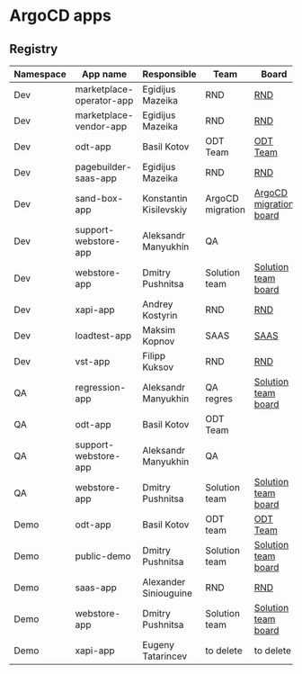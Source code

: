# ArgoCD apps

## Registry

|Namespace |App name |Responsible | Team | Board | Status |
|----------|--------|-----------|-----------|-----------|-----------|
|Dev| marketplace-operator-app| Egidijus Mazeika| RND| [RND](https://virtocommerce.atlassian.net/secure/RapidBoard.jspa?projectKey=RND&rapidView=91) |[![App Status](https://cd.govirto.com/api/badge?name=marketplace-operator-app-dev&revision=true)](https://cd.govirto.com/applications/marketplace-operator-app-dev) |
|Dev| marketplace-vendor-app| Egidijus Mazeika| RND| [RND](https://virtocommerce.atlassian.net/secure/RapidBoard.jspa?projectKey=RND&rapidView=91) |[![App Status](https://cd.govirto.com/api/badge?name=marketplace-vendor-app-dev&revision=true)](https://cd.govirto.com/applications/marketplace-vendor-app-dev) |
|Dev| odt-app| Basil Kotov| ODT Team| [ODT Team](https://virtocommerce.atlassian.net/secure/RapidBoard.jspa?rapidView=65) |[![App Status](https://cd.govirto.com/api/badge?name=odt-app-dev&revision=true)](https://cd.govirto.com/applications/odt-app-dev) |
|Dev| pagebuilder-saas-app| Egidijus Mazeika| RND| [RND](https://virtocommerce.atlassian.net/secure/RapidBoard.jspa?projectKey=RND&rapidView=91) |[![App Status](https://cd.govirto.com/api/badge?name=pagebuilder-saas-app-dev&revision=true)](https://cd.govirto.com/applications/pagebuilder-saas-app-dev) |
|Dev| sand-box-app| Konstantin Kisilevskiy| ArgoCD migration| [ArgoCD migration board](https://virtocommerce.atlassian.net/secure/RapidBoard.jspa?rapidView=92&selectedIssue=VP-5848) | [![App Status](https://cd.govirto.com/api/badge?name=sand-box-app-dev&revision=true)](https://cd.govirto.com/applications/sand-box-app-dev)  |
|Dev| support-webstore-app| Aleksandr Manyukhin| QA ||[![App Status](https://cd.govirto.com/api/badge?name=support-webstore-app-dev&revision=true)](https://cd.govirto.com/applications/support-webstore-app-dev) |
|Dev| webstore-app| Dmitry Pushnitsa| Solution team |[Solution team board](https://virtocommerce.atlassian.net/jira/software/projects/VDS/boards/95)| [![App Status](https://cd.govirto.com/api/badge?name=webstore-app-dev&revision=true)](https://cd.govirto.com/applications/webstore-app-dev) |
|Dev| xapi-app| Andrey Kostyrin| RND | [RND](https://virtocommerce.atlassian.net/secure/RapidBoard.jspa?projectKey=RND&rapidView=91) | |[![App Status](https://cd.govirto.com/api/badge?name=xapi-app-dev&revision=true)](https://cd.govirto.com/applications/xapi-app-dev) |
|Dev| loadtest-app| Maksim Kopnov | SAAS | [SAAS](https://virtocommerce.atlassian.net/jira/software/projects/SAAS/boards/99) | |[![App Status](https://cd.govirto.com/api/badge?name=loadtest-app-dev&revision=true)](https://cd.govirto.com/applications/loadtest-app-dev) |
|Dev| vst-app| Filipp Kuksov | RND | [RND](https://virtocommerce.atlassian.net/secure/RapidBoard.jspa?projectKey=RND&rapidView=91) | |[![App Status](https://cd.govirto.com/api/badge?name=vst-app-dev&revision=true)](https://cd.govirto.com/applications/vst-app-dev) |
|QA| regression-app| Aleksandr Manyukhin| QA regres | [Solution team board](https://virtocommerce.atlassian.net/jira/software/projects/VDS/boards/95)|[![App Status](https://cd.govirto.com/api/badge?name=regression-app-qa&revision=true)](https://cd.govirto.com/applications/regression-app-qa) |
|QA| odt-app| Basil Kotov| ODT Team | |[![App Status](https://cd.govirto.com/api/badge?name=odt-app-qa&revision=true)](https://cd.govirto.com/applications/odt-app-qa) |
|QA| support-webstore-app| Aleksandr Manyukhin| QA | | [![App Status](https://cd.govirto.com/api/badge?name=support-webstore-app-qa&revision=true)](https://cd.govirto.com/applications/support-webstore-app-qa) |
|QA| webstore-app| Dmitry Pushnitsa| Solution team| [Solution team board](https://virtocommerce.atlassian.net/jira/software/projects/VDS/boards/95)| [![App Status](https://cd.govirto.com/api/badge?name=webstore-app-qa&revision=true)](https://cd.govirto.com/applications/webstore-app-qa) |
|Demo| odt-app| Basil Kotov| ODT team | [ODT Team](https://virtocommerce.atlassian.net/secure/RapidBoard.jspa?rapidView=65) | [![App Status](https://cd.govirto.com/api/badge?name=odt-app-demo&revision=true)](https://cd.govirto.com/applications/odt-app-demo) |
|Demo| public-demo| Dmitry Pushnitsa | Solution team | [Solution team board](https://virtocommerce.atlassian.net/jira/software/projects/VDS/boards/95)|[![App Status](https://cd.govirto.com/api/badge?name=public-demo&revision=true)](https://cd.govirto.com/applications/public-demo) |
|Demo| saas-app| Alexander Siniouguine| RND| [RND](https://virtocommerce.atlassian.net/secure/RapidBoard.jspa?projectKey=RND&rapidView=91) |[![App Status](https://cd.govirto.com/api/badge?name=saas-app-demo&revision=true)](https://cd.govirto.com/applications/saas-app-demo) |
|Demo| webstore-app| Dmitry Pushnitsa| Solution team | [Solution team board](https://virtocommerce.atlassian.net/jira/software/projects/VDS/boards/95)| [![App Status](https://cd.govirto.com/api/badge?name=webstore-app-demo&revision=true)](https://cd.govirto.com/applications/webstore-app-demo) |
|Demo| xapi-app| Eugeny Tatarincev| to delete | to delete |[![App Status](https://cd.govirto.com/api/badge?name=xapi-app-demo&revision=true)](https://cd.govirto.com/applications/xapi-app-demo) |

